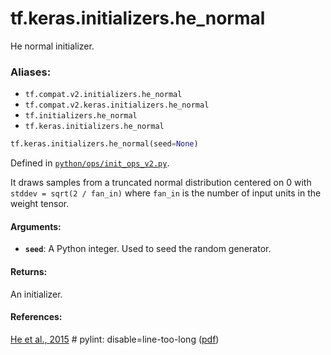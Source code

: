 <div itemscope itemtype="http://developers.google.com/ReferenceObject">
<meta itemprop="name" content="tf.keras.initializers.he_normal" />
<meta itemprop="path" content="Stable" />
</div>

# tf.keras.initializers.he_normal

He normal initializer.

### Aliases:

* `tf.compat.v2.initializers.he_normal`
* `tf.compat.v2.keras.initializers.he_normal`
* `tf.initializers.he_normal`
* `tf.keras.initializers.he_normal`

``` python
tf.keras.initializers.he_normal(seed=None)
```



Defined in [`python/ops/init_ops_v2.py`](/code/stable/tensorflow/python/ops/init_ops_v2.py).

<!-- Placeholder for "Used in" -->

It draws samples from a truncated normal distribution centered on 0
with `stddev = sqrt(2 / fan_in)`
where `fan_in` is the number of input units in the weight tensor.

#### Arguments:


* <b>`seed`</b>: A Python integer. Used to seed the random generator.


#### Returns:

An initializer.



#### References:

[He et al., 2015](https://www.cv-foundation.org/openaccess/content_iccv_2015/html/He_Delving_Deep_into_ICCV_2015_paper.html) # pylint: disable=line-too-long
([pdf](https://www.cv-foundation.org/openaccess/content_iccv_2015/papers/He_Delving_Deep_into_ICCV_2015_paper.pdf))
